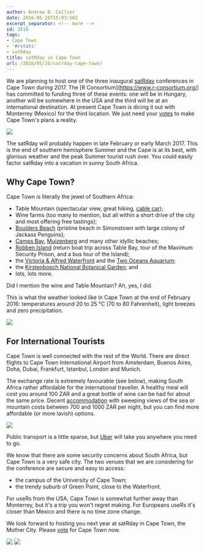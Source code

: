 ```yaml
---
author: Andrew B. Collier
date: 2016-05-26T15:03:50Z
excerpt_separator: <!-- more -->
id: 3510
tags:
- Cape Town
- '#rstats'
- satRday
title: satRday in Cape Town
url: /2016/05/26/satrday-cape-town/
---
```


We are planning to host one of the three inaugural [satRday](https://github.com/stephlocke/RSaturday-proposal) conferences in Cape Town during 2017. The \[R Consortium\](https://www.r-consortium.org/) has committed to funding three of these events: one will be in Hungary, another will be somewhere in the USA and the third will be at an international destination. At present Cape Town is dicing it out with Monterrey (Mexico) for the third location. We just need your [votes](http://app.doopoll.co/poll/ZznsEGPnmbFafim2c) to make Cape Town's plans a reality.

<img src="/img/2016/05/cape-town-aerial-logo.jpg">

<!--more-->

The satRday will probably happen in late February or early March 2017. This is the end of southern hemisphere Summer and the Cape is at its best, with glorious weather and the peak Summer tourist rush over. You could easily factor satRday into a vacation in sunny South Africa.

## Why Cape Town?

Cape Town is literally the jewel of Southern Africa:

- Table Mountain (spectacular view, great hiking, [cable car](http://www.tablemountain.net/));
- Wine farms (too many to mention, but all within a short drive of the city and most offering free tastings);
- [Boulders Beach](https://en.wikipedia.org/wiki/Boulders_Beach) (pristine beach in Simonstown with large colony of Jackass Penguins);
- [Camps Bay](https://en.wikipedia.org/wiki/Camps_Bay), [Muizenberg](https://en.wikipedia.org/wiki/Muizenberg) and many other idyllic beaches;
- [Robben Island](http://www.robben-island.org.za/) (return boat trip across Table Bay, tour of the Maximum Security Prison, and a bus tour of the Island);
- the [Victoria & Alfred Waterfront](http://www.waterfront.co.za/) and the [Two Oceans Aquarium](http://www.aquarium.co.za/);
- the [Kirstenbosch National Botanical Garden](http://www.sanbi.org/gardens/kirstenbosch); and
- lots, lots more.

Did I mention the wine and Table Mountain? Ah, yes, I did.

This is what the weather looked like in Cape Town at the end of February 2016: temperatures around 20 to 25 °C (70 to 80 Fahrenheit), light breezes and zero precipitation.

<img src="/img/2016/05/cape-town-weather-brief.png">

## For International Tourists

Cape Town is well connected with the rest of the World. There are direct flights to Cape Town International Airport from Amsterdam, Buenos Aires, Doha, Dubai, Frankfurt, Istanbul, London and Munich.

The exchange rate is extremely favourable (see below), making South Africa rather affordable for the international traveller. A healthy meal will cost you around 100 ZAR and a great bottle of wine can be had for about the same price. Decent [accommodation](https://www.airbnb.com/s/Cape-Town--South-Africa) with sweeping views of the sea or mountain costs between 700 and 1000 ZAR per night, but you can find more affordable (or more lavish) options.

<img src="/img/2016/05/zar-exchange-rates.png">

Public transport is a little sparse, but [Uber](https://www.uber.com/) will take you anywhere you need to go.

We know that there are some security concerns about South Africa, but Cape Town is a very safe city. The two venues that we are considering for the conference are secure and easy to access:

- the campus of the University of Cape Town;  
- the trendy suburb of Green Point, close to the Waterfront.

For useRs from the USA, Cape Town is somewhat further away than Monterrey, but it's a trip you won't regret making. For Europeans useRs it's closer than Mexico and there is no time zone change.

We look forward to hosting you next year at satRday in Cape Town, the Mother City. Please [vote](http://app.doopoll.co/poll/ZznsEGPnmbFafim2c) for Cape Town now.

<img src="/img/2016/05/cape-town-university.jpg">

<img src="/img/2016/05/cape-town-penguins.jpg">
